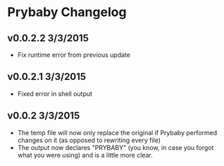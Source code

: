 # Prybaby Changelog

## v0.0.2.2 3/3/2015
- Fix runtime error from previous update

## v0.0.2.1 3/3/2015
- Fixed error in shell output

## v0.0.2 3/3/2015
- The temp file will now only replace the original if Prybaby performed changes on it (as opposed to rewriting every file)
- The output now declares "PRYBABY" (you know, in case you forgot what you were using) and is a little more clear.